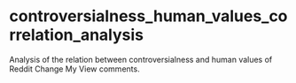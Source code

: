 # controversialness_human_values_correlation_analysis
Analysis of the relation between controversialness and human values of Reddit Change My View comments.
